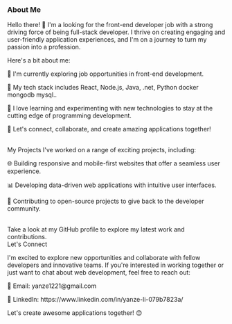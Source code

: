 <h3>About Me</h3>
Hello there! 👋 I'm a looking for the front-end developer job with a strong driving force of being full-stack developer. I thrive on creating engaging and user-friendly application experiences, and I'm on a journey to turn my passion into a profession.
<p>Here's a bit about me:</p>
<p>🔭 I'm currently exploring job opportunities in front-end development.</p>
<p>🌱 My tech stack includes React, Node.js, Java, .net, Python docker mongodb mysql..</p>
<p>
🚀 I love learning and experimenting with new technologies to stay at the cutting edge of programming development.</p>
<p>💬 Let's connect, collaborate, and create amazing  applications together!</p>
<br>
My Projects
I've worked on a range of exciting projects, including:
<p>🌐 Building responsive and mobile-first websites that offer a seamless user experience.</p>
<p>📊 Developing data-driven web applications with intuitive user interfaces.</p>
<p>🌱 Contributing to open-source projects to give back to the developer community.</p>
<br>
Take a look at my GitHub profile to explore my latest work and contributions.
<br>
Let's Connect

I'm excited to explore new opportunities and collaborate with fellow developers and innovative teams. If you're interested in working together or just want to chat about web development, feel free to reach out:
<br>
<p>📧 Email: yanze1221@gmail.com<p/>
<p>💼 LinkedIn: https://www.linkedin.com/in/yanze-li-079b7823a/<p/>
<p>Let's create awesome applications together! 😊<p/>
